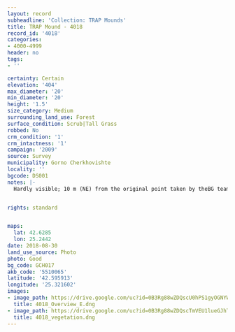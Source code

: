 ```yaml
---
layout: record
subheadline: 'Collection: TRAP Mounds'
title: TRAP Mound - 4018
record_id: '4018'
categories:
- 4000-4999
header: no
tags:
- ''

certainty: Certain
elevation: '404'
max_diameter: '20'
min_diameter: '20'
height: '1.5'
size_category: Medium
surrounding_land_use: Forest
surface_condition: Scrub|Tall Grass
robbed: No
crm_condition: '1'
crm_intactness: '1'
campaign: '2009'
source: Survey
municipality: Gorno Cherkhovishte
locality: ''
bgcode: DS001
notes: |-
  Hardly visible; 10 m (NE) from the original point taken by theBG team.


rights: standard


maps:
  lat: 42.6285
  lon: 25.2442
date: 2018-08-30
land_use_source: Photo
photo: Good
bg_code: GCH017
akb_code: '5510065'
latitude: '42.595913'
longitude: '25.321602'
images:
- image_path: https://drive.google.com/uc?id=0B3Rg88wZDQscU0hPS1gyOGNYWjg
  title: 4018_Overview_E.dng
- image_path: https://drive.google.com/uc?id=0B3Rg88wZDQscTmVEU1lueGJhTUk
  title: 4018_vegetation.dng
---
```

